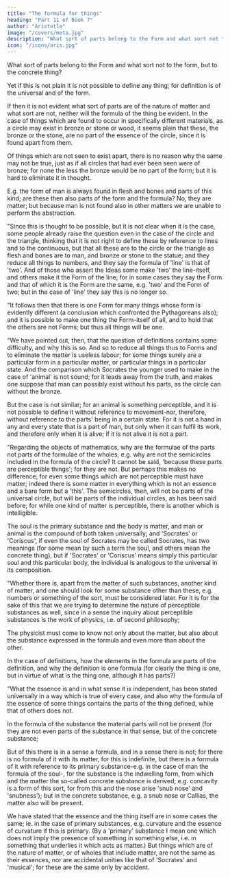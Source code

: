 ```yaml
---
title: "The formula for things"
heading: "Part 11 of Book 7"
author: "Aristotle"
image: "/covers/meta.jpg"
description: "What sort of parts belong to the Form and what sort not to the form, but to the concrete thing?"
icon: "/icons/aris.jpg"
---
```




What sort of parts belong to the Form and what sort not to the form, but to the concrete thing?

Yet if this is not plain it is not possible to define any thing; for definition is of the universal and of the form. 

If then it is not evident what sort of parts are of the nature of matter and what sort are not, neither will the formula of the thing be evident. In the case of things which are found to occur in specifically different materials, as a circle may exist in bronze or stone or wood, it seems plain that these, the bronze or the stone, are no part of the essence of the circle, since it is found apart from them. 

Of things which are not seen to exist apart, there is no reason why the same may not be true, just as if all circles that had ever been seen were of bronze; for none the less the bronze would be no part of the form; but it is hard to eliminate it in thought. 

E.g. the form of man is always found in flesh and bones and parts of this kind; are these then also parts of the form and the formula? No, they are matter; but because man is not found also in other matters we are unable to perform the abstraction.

"Since this is thought to be possible, but it is not clear when it is the case, some people already raise the question even in the case of the circle and the triangle, thinking that it is not right to define these by reference to lines and to the continuous, but that all these are to the circle or the triangle as flesh and bones are to man, and bronze or stone to the statue; and they reduce all things to numbers, and they say the formula of 'line' is that of 'two'. And of those who assert the Ideas some make 'two' the line-itself, and others make it the Form of the line; for in some cases they say the Form and that of which it is the Form are the same, e.g. 'two' and the Form of two; but in the case of 'line' they say this is no longer so.

"It follows then that there is one Form for many things whose form is evidently different (a conclusion which confronted the Pythagoreans also); and it is possible to make one thing the Form-itself of all, and to hold that the others are not Forms; but thus all things will be one.

"We have pointed out, then, that the question of definitions contains some difficulty, and why this is so. And so to reduce all things thus to Forms and to eliminate the matter is useless labour; for some things surely are a particular form in a particular matter, or particular things in a particular state. And the comparison which Socrates the younger used to make in the case of 'animal' is not sound; for it leads away from the truth, and makes one suppose that man can possibly exist without his parts, as the circle can without the bronze. 

But the case is not similar; for an animal is something perceptible, and it is not possible to define it without reference to movement-nor, therefore, without reference to the parts' being in a certain state. For it is not a hand in any and every state that is a part of man, but only when it can fulfil its work, and therefore only when it is alive; if it is not alive it is not a part.

"Regarding the objects of mathematics, why are the formulae of the parts not parts of the formulae of the wholes; e.g. why are not the semicircles included in the formula of the circle? It cannot be said, 'because these parts are perceptible things'; for they are not. But perhaps this makes no difference; for even some things which are not perceptible must have matter; indeed there is some matter in everything which is not an essence and a bare form but a 'this'. The semicircles, then, will not be parts of the universal circle, but will be parts of the individual circles, as has been said before; for while one kind of matter is perceptible, there is another which is intelligible.

The soul is the primary substance and the body is matter, and man or animal is the compound of both taken universally; and 'Socrates' or 'Coriscus', if even the soul of Socrates may be called Socrates, has two meanings (for some mean by such a term the soul, and others mean the concrete thing), but if 'Socrates' or 'Coriscus' means simply this particular soul and this particular body, the individual is analogous to the universal in its composition.

"Whether there is, apart from the matter of such substances, another kind of matter, and one should look for some substance other than these, e.g. numbers or something of the sort, must be considered later. For it is for the sake of this that we are trying to determine the nature of perceptible substances as well, since in a sense the inquiry about perceptible substances is the work of physics, i.e. of second philosophy; 

The physicist must come to know not only about the matter, but also about the substance expressed in the formula and even more than about the other. 

In the case of definitions, how the elements in the formula are parts of the definition, and why the definition is one formula (for clearly the thing is one, but in virtue of what is the thing one, although it has parts?)

"What the essence is and in what sense it is independent, has been stated universally in a way which is true of every case, and also why the formula of the essence of some things contains the parts of the thing defined, while that of others does not. 

In the formula of the substance the material parts will not be present (for they are not even parts of the substance in that sense, but of the concrete substance; 

But of this there is in a sense a formula, and in a sense there is not; for there is no formula of it with its matter, for this is indefinite, but there is a formula of it with reference to its primary substance-e.g. in the case of man the formula of the soul-, for the substance is the indwelling form, from which and the matter the so-called concrete substance is derived; e.g. concavity is a form of this sort, for from this and the nose arise 'snub nose' and 'snubness'); but in the concrete substance, e.g. a snub nose or Callias, the matter also will be present. 

We have stated that the essence and the thing itself are in some cases the same; ie. in the case of primary substances, e.g. curvature and the essence of curvature if this is primary. (By a 'primary' substance I mean one which does not imply the presence of something in something else, i.e. in something that underlies it which acts as matter.) But things which are of the nature of matter, or of wholes that include matter, are not the same as their essences, nor are accidental unities like that of 'Socrates' and 'musical'; for these are the same only by accident.


